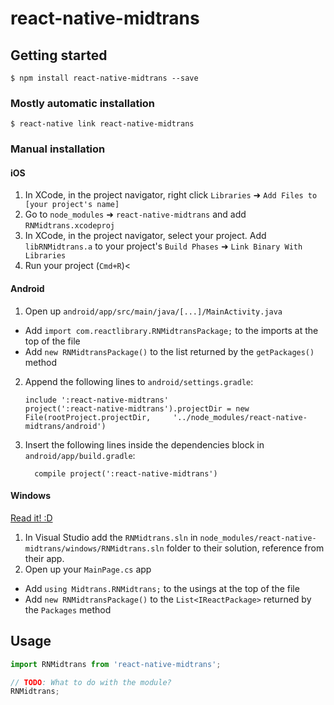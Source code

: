 
# react-native-midtrans

## Getting started

`$ npm install react-native-midtrans --save`

### Mostly automatic installation

`$ react-native link react-native-midtrans`

### Manual installation


#### iOS

1. In XCode, in the project navigator, right click `Libraries` ➜ `Add Files to [your project's name]`
2. Go to `node_modules` ➜ `react-native-midtrans` and add `RNMidtrans.xcodeproj`
3. In XCode, in the project navigator, select your project. Add `libRNMidtrans.a` to your project's `Build Phases` ➜ `Link Binary With Libraries`
4. Run your project (`Cmd+R`)<

#### Android

1. Open up `android/app/src/main/java/[...]/MainActivity.java`
  - Add `import com.reactlibrary.RNMidtransPackage;` to the imports at the top of the file
  - Add `new RNMidtransPackage()` to the list returned by the `getPackages()` method
2. Append the following lines to `android/settings.gradle`:
  	```
  	include ':react-native-midtrans'
  	project(':react-native-midtrans').projectDir = new File(rootProject.projectDir, 	'../node_modules/react-native-midtrans/android')
  	```
3. Insert the following lines inside the dependencies block in `android/app/build.gradle`:
  	```
      compile project(':react-native-midtrans')
  	```

#### Windows
[Read it! :D](https://github.com/ReactWindows/react-native)

1. In Visual Studio add the `RNMidtrans.sln` in `node_modules/react-native-midtrans/windows/RNMidtrans.sln` folder to their solution, reference from their app.
2. Open up your `MainPage.cs` app
  - Add `using Midtrans.RNMidtrans;` to the usings at the top of the file
  - Add `new RNMidtransPackage()` to the `List<IReactPackage>` returned by the `Packages` method


## Usage
```javascript
import RNMidtrans from 'react-native-midtrans';

// TODO: What to do with the module?
RNMidtrans;
```
  